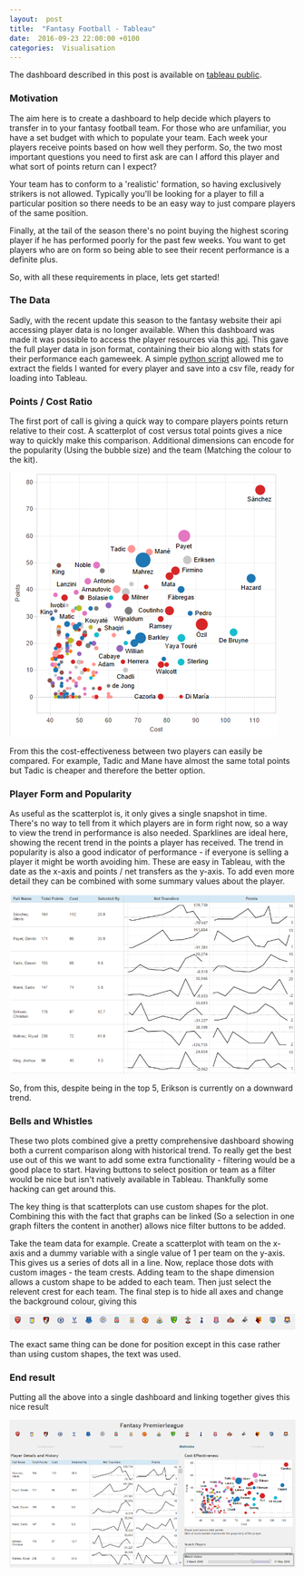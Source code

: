 ```yaml
---
layout:  post
title:  "Fantasy Football - Tableau"
date:  2016-09-23 22:00:00 +0100
categories:  Visualisation
---
```


The dashboard described in this post is available on [tableau public][tableau].

### Motivation

The aim here is to create a dashboard to help decide which players to transfer in to your fantasy football team. For those who are unfamiliar, you have a set budget with which to populate your team. 
Each week your players receive points based on how well they perform.
So, the two most important questions you need to first ask are can I afford this player and what sort of points return can I expect?

Your team has to conform to a 'realistic' formation, so having exclusively strikers is not allowed. Typically you'll be looking for a player to fill a particular position so there needs to be an easy way to just compare players of the same position.

Finally, at the tail of the season there's no point buying the highest scoring player if he has performed poorly for the past few weeks. You want to get players who are on form so being able to see their recent performance is a definite plus.

So, with all these requirements in place, lets get started!

### The Data

Sadly, with the recent update this season to the fantasy website their api accessing player data is no longer available. When this dashboard was made it was possible to access the player resources via this [api][fantasy_api].
This gave the full player data in json format, containing their bio along with stats for their performance each gameweek.
A simple [python script][code] allowed me to extract the fields I wanted for every player and save into a csv file, ready for loading into Tableau.

### Points / Cost Ratio

The first port of call is giving a quick way to compare players points return relative to their cost. A scatterplot of cost versus total points gives a nice way to quickly make this comparison.
Additional dimensions can encode for the popularity (Using the bubble size) and the team (Matching the colour to the kit).

![Scatterplot](/images/fantasy_scatter.png)

From this the cost-effectiveness between two players can easily be compared. For example, Tadic and Mane have almost the same total points but Tadic is cheaper and therefore the better option.

### Player Form and Popularity

As useful as the scatterplot is, it only gives a single snapshot in time. There's no way to tell from it which players are in form right now, so a way to view the trend in performance is also needed.
Sparklines are ideal here, showing the recent trend in the points a player has received. The trend in popularity is also a good indicator of performance - if everyone is selling a player it might be worth avoiding him.
These are easy in Tableau, with the date as the x-axis and points / net transfers as the y-axis. To add even more detail they can be combined with some summary values about the player.

![Player Form](/images/fantasy_sparklines.png)

So, from this, despite being in the top 5, Erikson is currently on a downward trend.

### Bells and Whistles

These two plots combined give a pretty comprehensive dashboard showing both a current comparison along with historical trend. 
To really get the best use out of this we want to add some extra functionality - filtering would be a good place to start.
Having buttons to select position or team as a filter would be nice but isn't natively available in Tableau. Thankfully some hacking can get around this.

The key thing is that scatterplots can use custom shapes for the plot. Combining this with the fact that graphs can be linked (So a selection in one graph filters the content in another) allows nice filter buttons to be added.

Take the team data for example. Create a scatterplot with team on the x-axis and a dummy variable with a single value of 1 per team on the y-axis. 
This gives us a series of dots all in a line. Now, replace those dots with custom images - the team crests. Adding team to the shape dimension allows a custom shape to be added to each team. Then just select the relevent crest for each team.
The final step is to hide all axes and change the background colour, giving this

![Team filters](/images/fantasy_team.png)

The exact same thing can be done for position except in this case rather than using custom shapes, the text was used.

### End result

Putting all the above into a single dashboard and linking together gives this nice result

![Fantasy dashboard](/images/fantasy_total.png)

[tableau]: //public.tableau.com/views/FantasyPremierleagueUpdated/FantasyPremierleague?:embed=y&:display_count=yes
[fantasy_api]: //fantasy.premierleague.com/web/api/elements/100
[code]: //github.com/noelano
